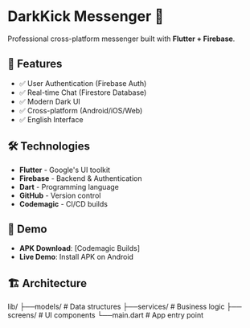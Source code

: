 # DarkKick Messenger 💬

Professional cross-platform messenger built with **Flutter + Firebase**.

## 🚀 Features
- ✅ User Authentication (Firebase Auth)
- ✅ Real-time Chat (Firestore Database)  
- ✅ Modern Dark UI
- ✅ Cross-platform (Android/iOS/Web)
- ✅ English Interface

## 🛠 Technologies
- **Flutter** - Google's UI toolkit
- **Firebase** - Backend & Authentication
- **Dart** - Programming language
- **GitHub** - Version control
- **Codemagic** - CI/CD builds

## 📱 Demo
- **APK Download**: [Codemagic Builds]
- **Live Demo**: Install APK on Android

## 🏗 Architecture

lib/
├──models/      # Data structures
├──services/    # Business logic
├── screens/     # UI components
└──main.dart    # App entry point